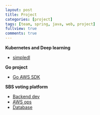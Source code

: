 ```yaml
---
layout: post
title: Project
categories: [project]
tags: [team, spring, java, web, project]
fullview: true
comments: true
---
```


**Kubernetes and Deep learning**
- [simpledl](https://jnuho.github.io/articles/simpledl)

**Go project**
- [Go AWS SDK](https://jnuho.github.io/articles/doc_goproject_kor)

**SBS voting platform**
- [Backend dev](https://jnuho.github.io/articles/doc_rm_spring)
- [AWS ops](https://jnuho.github.io/articles/elasticache)
- [Database](https://jnuho.github.io/articles/doc_rm_database)
